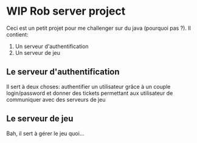 # WIP Rob server project
Ceci est un petit projet pour me challenger sur du java (pourquoi pas ?).
Il contient:
1. Un serveur d'authentification
2. Un serveur de jeu

## Le serveur d'authentification
Il sert à deux choses: authentifier un utilisateur grâce à un couple login/password et donner des tickets permettant aux utilisateur de communiquer avec des serveurs de jeu

## Le serveur de jeu
Bah, il sert à gérer le jeu quoi...